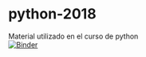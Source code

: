 # python-2018
Material utilizado en el curso de python<br>
[![Binder](https://mybinder.org/badge.svg)](https://mybinder.org/v2/gh/CIGMA-OE/python-2018/master)
